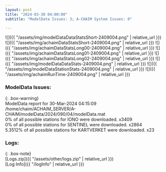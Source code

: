 ```yaml
---
layout: post
title: "2024-03-30 04:00:00"
subtitle: "ModelData Issues: 3; A-CHAIM System Issues: 0"

---
```


![]({{ "/assets/img/modelDataDataStatsShort-2409004.png" | relative_url }})
![]({{ "/assets/img/achaimDataStatsShort-2409004.png" | relative_url }})
![]({{ "/assets/img/achaimDataStatsLong00-2409004.png" | relative_url }})
![]({{ "/assets/img/achaimDataStatsLong01-2409004.png" | relative_url }})
![]({{ "/assets/img/achaimDataStatsLong02-2409004.png" | relative_url }})
![]({{ "/assets/img/modelDataDataStats-2409004.png" | relative_url }})
![]({{ "/assets/img/modelDataStationStats-2409004.png" | relative_url }})
![]({{ "/assets/img/achaimRunTime-2409004.png" | relative_url }})


### ModelData Issues:  
  
{: .box-warning}  
 ModelData report for 30-Mar-2024 04:15:09   
 /home/chaim/ACHAIM_SERVER/A-CHAIM/modelData/2024/090/04/modelData.mat   
 0% of all possible stations for IONO were downloaded. x3409   
 0% of all possible stations for SENTINEL were downloaded. x2864   
 5.3512% of all possible stations for KARTVERKET were downloaded. x23   
  


### Logs:  
  
{: .box-note}  
[Logs.zip]({{ "/assets/other/logs.zip" | relative_url }})  
[Log Info]({{ "/logInfo" | relative_url }})  
